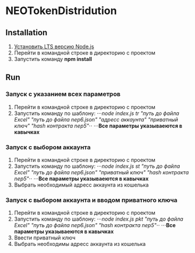 # NEOTokenDistridution

## Installation
1. [Установить LTS версию Node.js](https://nodejs.org/en/)
2. Перейти в командной строке в директорию с проектом
3. Запустить команду **npm install**

## Run
### Запуск с указанием всех параметров
1. Перейти в командной строке в директорию с проектом
2. Запустить команду по шаблону:
⋅⋅⋅*node index.js tr "путь до файла Excel" "путь до файла nep6.json" "адресс аккаунта" "приватный ключ" "hash контракта nep5"*⋅⋅
⋅⋅⋅**Все параметры указываеются в кавычках**

### Запуск с выбором аккаунта
1. Перейти в командной строке в директорию с проектом
2. Запустить команду по шаблону:
⋅⋅⋅*node index.js st "путь до файла Excel" "путь до файла nep6.json" "приватный ключ" "hash контракта nep5"*⋅⋅
⋅⋅⋅**Все параметры указываеются в кавычках**
3. Выбрать необходимый адресс аккаунта из кошелька

### Запуск с выбором аккаунта и вводом приватного ключа
1. Перейти в командной строке в директорию с проектом
2. Запустить команду по шаблону:
⋅⋅⋅*node index.js pkt "путь до файла Excel" "путь до файла nep6.json" "hash контракта nep5"*⋅⋅
⋅⋅⋅**Все параметры указываеются в кавычках**
3. Ввести приватный ключ
4. Выбрать необходимы адресс аккаунта из кошелька